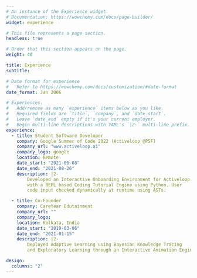 ```yaml
---
# An instance of the Experience widget.
# Documentation: https://wowchemy.com/docs/page-builder/
widget: experience

# This file represents a page section.
headless: true

# Order that this section appears on the page.
weight: 40

title: Experience
subtitle:

# Date format for experience
#   Refer to https://wowchemy.com/docs/customization/#date-format
date_format: Jan 2006

# Experiences.
#   Add/remove as many `experience` items below as you like.
#   Required fields are `title`, `company`, and `date_start`.
#   Leave `date_end` empty if it's your current employer.
#   Begin multi-line descriptions with YAML's `|2-` multi-line prefix.
experience:
  - title: Student Software Developer
    company: Google Summer of Code 2022 (Activeloop @PSF)
    company_url: "www.activeloop.ai"
    company_logo: google
    location: Remote
    date_start: "2021-06-08"
    date_end: "2021-08-26"
    description: |2-
        Developed an Interactive Onboarding Environment for Activeloop
        with a REPL based Coding Tutorial Engine using Python. User
        code input checked dynamically at runtime using ASTs.

  - title: Co-Founder
    company: CareYear Edutainment
    company_url: ""
    company_logo:
    location: Kolkata, India
    date_start: "2019-03-06"
    date_end: "2021-01-15"
    description: |2-
        Deployed Adaptive Learning using Bayesian Knowledge Tracing
        and Exploratory Learning through an Interactive Animation Engine.

design:
  columns: "2"
---
```

